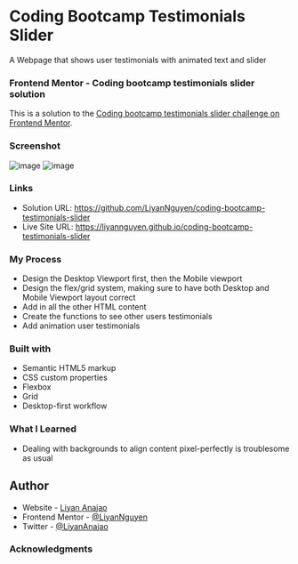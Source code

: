 # Coding Bootcamp Testimonials Slider
A Webpage that shows user testimonials with animated text and slider

### Frontend Mentor - Coding bootcamp testimonials slider solution
This is a solution to the [Coding bootcamp testimonials slider challenge on Frontend Mentor](https://www.frontendmentor.io/challenges/coding-bootcamp-testimonials-slider-4FNyLA8JL).

### Screenshot
![image](https://user-images.githubusercontent.com/50958126/161981915-642c6f00-cabc-4431-892d-f299bbc957c4.png)
![image](https://user-images.githubusercontent.com/50958126/161982198-46bb8c7b-0e5d-4d18-88c1-4f2aab874d94.png)

### Links
- Solution URL: https://github.com/LiyanNguyen/coding-bootcamp-testimonials-slider
- Live Site URL: https://liyannguyen.github.io/coding-bootcamp-testimonials-slider

### My Process
- Design the Desktop Viewport first, then the Mobile viewport
- Design the flex/grid system, making sure to have both Desktop and Mobile Viewport layout correct
- Add in all the other HTML content
- Create the functions to see other users testimonials
- Add animation user testimonials 

### Built with
- Semantic HTML5 markup
- CSS custom properties
- Flexbox
- Grid
- Desktop-first workflow

### What I Learned
- Dealing with backgrounds to align content pixel-perfectly is troublesome as usual

## Author
- Website - [Liyan Anajao](https://liyannguyen.github.io/Portfolio)
- Frontend Mentor - [@LiyanNguyen](https://frontendmentor.io/profile/LiyanNguyen)
- Twitter - [@LiyanAnajao](https://twitter.com/LiyanAnajao)

### Acknowledgments
